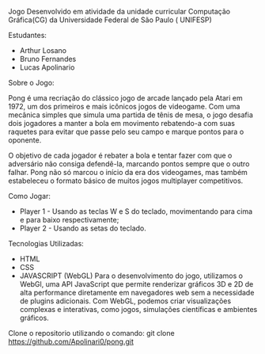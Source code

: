Jogo Desenvolvido em atividade da unidade curricular Computação Gráfica(CG) 
da Universidade Federal de São Paulo ( UNIFESP)


Estudantes:
 - Arthur Losano
 - Bruno Fernandes
 - Lucas Apolinario

Sobre o Jogo:

Pong é uma recriação do clássico jogo de arcade lançado pela Atari em 1972, um dos primeiros e mais icônicos jogos de videogame.
Com uma mecânica simples que simula uma partida de tênis de mesa, o jogo desafia dois jogadores a manter a bola em movimento
rebatendo-a com suas raquetes para evitar que passe pelo seu campo e marque pontos para o oponente.

O objetivo de cada jogador é rebater a bola e tentar fazer com que o adversário não consiga defendê-la, marcando pontos sempre que o outro falhar.
Pong não só marcou o início da era dos videogames, mas também estabeleceu o formato básico de muitos jogos multiplayer competitivos.


Como Jogar:
- Player 1 - Usando as teclas W e S do teclado, movimentando para cima e para baixo respectivamente;
- Player 2 - Usando as setas do teclado.

Tecnologias Utilizadas:
- HTML
- CSS
- JAVASCRIPT (WebGL)
    Para o desenvolvimento do jogo, utilizamos o WebGl, uma API JavaScript que permite renderizar gráficos 3D e 2D de alta performance diretamente em navegadores web
   sem a necessidade de plugins adicionais. Com WebGL, podemos criar visualizações complexas e interativas, como jogos, simulações científicas e ambientes gráficos.


Clone o repositorio utilizando o comando: git clone https://github.com/Apolinari0/pong.git

